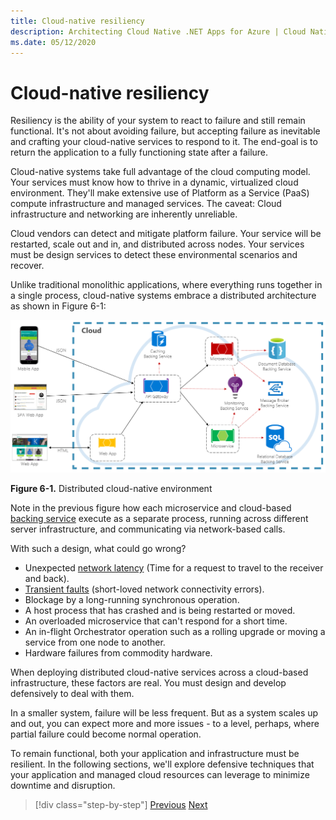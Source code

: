 ```yaml
---
title: Cloud-native resiliency
description: Architecting Cloud Native .NET Apps for Azure | Cloud Native Resiliency
ms.date: 05/12/2020
---
```


# Cloud-native resiliency

Resiliency is the ability of your system to react to failure and still remain functional. It's not about avoiding failure, but accepting failure as inevitable and crafting  your cloud-native services to respond to it. The end-goal is to return the application to a fully functioning state after a failure.

Cloud-native systems take full advantage of the cloud computing model. Your services must know how to thrive in a dynamic, virtualized cloud environment. They'll make extensive use of Platform as a Service (PaaS) compute infrastructure and managed services. The caveat: Cloud infrastructure and networking are inherently unreliable.

Cloud vendors can detect and mitigate platform failure. Your service will be restarted, scale out and in, and distributed across nodes. Your services must be design services to detect these environmental scenarios and recover.  

Unlike traditional monolithic applications, where everything runs together in a single process, cloud-native systems embrace a distributed architecture as shown in Figure 6-1:

![Distributed cloud-native environment](./media/distributed-cloud-native-environment.png)

**Figure 6-1.** Distributed cloud-native environment

Note in the previous figure how each microservice and cloud-based [backing service](https://12factor.net/backing-services) execute as a separate process, running across different server infrastructure, and communicating via network-based calls.

With such a design, what could go wrong?

- Unexpected [network latency](https://www.techopedia.com/definition/8553/network-latency) (Time for a request to travel to the receiver and back).
- [Transient faults](https://docs.microsoft.com/azure/architecture/best-practices/transient-faults) (short-loved network connectivity errors).
- Blockage by a long-running synchronous operation.
- A host process that has crashed and is being restarted or moved.
- An overloaded microservice that can't respond for a short time.
- An in-flight Orchestrator operation such as a rolling upgrade or moving a service from one node to another.
- Hardware failures from commodity hardware.

When deploying distributed cloud-native services across a cloud-based infrastructure, these factors are real. You must design and develop defensively to deal with them.

In a smaller system, failure will be less frequent. But as a system scales up and out, you can expect more and more issues - to a level, perhaps, where partial failure could become normal operation.

To remain functional, both your application and infrastructure must be resilient. In the following sections, we'll explore defensive techniques that your application and managed cloud resources can leverage to minimize downtime and disruption.

>[!div class="step-by-step"]
>[Previous](elastic-search-in-azure.md)
>[Next](application-resiliency-patterns.md)
